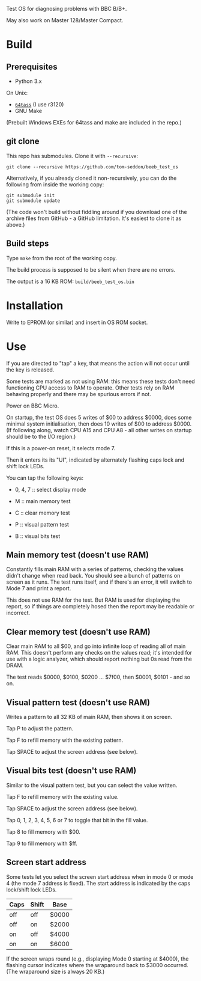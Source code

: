 Test OS for diagnosing problems with BBC B/B+.

May also work on Master 128/Master Compact.

# Build

## Prerequisites

* Python 3.x

On Unix:

* [`64tass`](http://tass64.sourceforge.net/) (I use r3120)
* GNU Make

(Prebuilt Windows EXEs for 64tass and make are included in the repo.)

## git clone

This repo has submodules. Clone it with `--recursive`:

    git clone --recursive https://github.com/tom-seddon/beeb_test_os
	
Alternatively, if you already cloned it non-recursively, you can do
the following from inside the working copy:

    git submodule init
	git submodule update

(The code won't build without fiddling around if you download one of
the archive files from GitHub - a GitHub limitation. It's easiest to
clone it as above.)

## Build steps

Type `make` from the root of the working copy.

The build process is supposed to be silent when there are no errors.

The output is a 16 KB ROM: `build/beeb_test_os.bin`

# Installation

Write to EPROM (or similar) and insert in OS ROM socket.

# Use

If you are directed to "tap" a key, that means the action will
not occur until the key is released.

Some tests are marked as not using RAM: this means these tests don't
need functioning CPU access to RAM to operate. Other tests rely on RAM
behaving properly and there may be spurious errors if not.

Power on BBC Micro.

On startup, the test OS does 5 writes of $00 to address $0000, does
some minimal system initialisation, then does 10 writes of $00 to
address $0000. (If following along, watch CPU A15 and CPU A8 - all
other writes on startup should be to the I/O region.)

If this is a power-on reset, it selects mode 7.

Then it enters its its "UI", indicated by alternately flashing caps
lock and shift lock LEDs.

You can tap the following keys:

- 0, 4, 7 :: select display mode

- M :: main memory test

- C :: clear memory test

- P :: visual pattern test

- B :: visual bits test

## Main memory test (doesn't use RAM)

Constantly fills main RAM with a series of patterns, checking the
values didn't change when read back. You should see a bunch of
patterns on screen as it runs. The test runs itself, and if there's an
error, it will switch to Mode 7 and print a report.

This does not use RAM for the test. But RAM is used for displaying the
report, so if things are completely hosed then the report may be
readable or incorrect.

## Clear memory test (doesn't use RAM)

Clear main RAM to all $00, and go into infinite loop of reading all of
main RAM. This doesn't perform any checks on the values read; it's
intended for use with a logic analyzer, which should report nothing
but 0s read from the DRAM.
  
The test reads $0000, $0100, $0200 ... $7f00, then $0001, $0101 - and
so on.


## Visual pattern test (doesn't use RAM)

Writes a pattern to all 32 KB of main RAM, then shows it on screen.

Tap P to adjust the pattern.

Tap F to refill memory with the existing pattern.

Tap SPACE to adjust the screen address (see below).

## Visual bits test (doesn't use RAM)

Similar to the visual pattern test, but you can select the value
written.

Tap F to refill memory with the existing value.

Tap SPACE to adjust the screen address (see below).

Tap 0, 1, 2, 3, 4, 5, 6 or 7 to toggle that bit in the fill value.

Tap 8 to fill memory with $00.

Tap 9 to fill memory with $ff.

## Screen start address

Some tests let you select the screen start address when in mode 0 or
mode 4 (the mode 7 address is fixed). The start address is indicated
by the caps lock/shift lock LEDs.

| Caps | Shift | Base |
| --- | --- | --- |
| off | off | $0000 |
| off | on | $2000 |
| on | off | $4000 |
| on | on | $6000 |
  
If the screen wraps round (e.g., displaying Mode 0 starting at $4000),
the flashing cursor indicates where the wraparound back to $3000
occurred. (The wraparound size is always 20 KB.)
